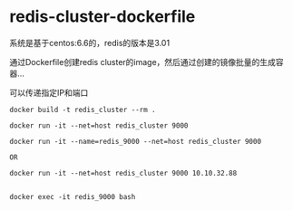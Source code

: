 # redis-cluster-dockerfile

系统是基于centos:6.6的，redis的版本是3.01

通过Dockerfile创建redis cluster的image，然后通过创建的镜像批量的生成容器...

可以传递指定IP和端口

```
docker build -t redis_cluster --rm .

docker run -it --net=host redis_cluster 9000

docker run -it --name=redis_9000 --net=host redis_cluster 9000

OR

docker run -it --net=host redis_cluster 9000 10.10.32.88


docker exec -it redis_9000 bash
```
